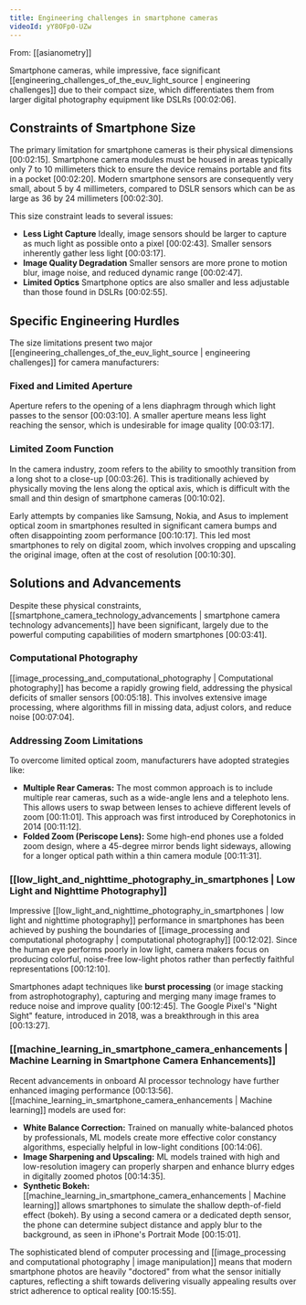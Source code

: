 ```yaml
---
title: Engineering challenges in smartphone cameras
videoId: yY8OFp0-UZw
---
```


From: [[asianometry]] <br/> 

Smartphone cameras, while impressive, face significant [[engineering_challenges_of_the_euv_light_source | engineering challenges]] due to their compact size, which differentiates them from larger digital photography equipment like DSLRs <a class="yt-timestamp" data-t="00:02:06">[00:02:06]</a>.

## Constraints of Smartphone Size
The primary limitation for smartphone cameras is their physical dimensions <a class="yt-timestamp" data-t="00:02:15">[00:02:15]</a>. Smartphone camera modules must be housed in areas typically only 7 to 10 millimeters thick to ensure the device remains portable and fits in a pocket <a class="yt-timestamp" data-t="00:02:20">[00:02:20]</a>. Modern smartphone sensors are consequently very small, about 5 by 4 millimeters, compared to DSLR sensors which can be as large as 36 by 24 millimeters <a class="yt-timestamp" data-t="00:02:30">[00:02:30]</a>.

This size constraint leads to several issues:
*   **Less Light Capture** Ideally, image sensors should be larger to capture as much light as possible onto a pixel <a class="yt-timestamp" data-t="00:02:43">[00:02:43]</a>. Smaller sensors inherently gather less light <a class="yt-timestamp" data-t="00:03:17">[00:03:17]</a>.
*   **Image Quality Degradation** Smaller sensors are more prone to motion blur, image noise, and reduced dynamic range <a class="yt-timestamp" data-t="00:02:47">[00:02:47]</a>.
*   **Limited Optics** Smartphone optics are also smaller and less adjustable than those found in DSLRs <a class="yt-timestamp" data-t="00:02:55">[00:02:55]</a>.

## Specific Engineering Hurdles
The size limitations present two major [[engineering_challenges_of_the_euv_light_source | engineering challenges]] for camera manufacturers:

### Fixed and Limited Aperture
Aperture refers to the opening of a lens diaphragm through which light passes to the sensor <a class="yt-timestamp" data-t="00:03:10">[00:03:10]</a>. A smaller aperture means less light reaching the sensor, which is undesirable for image quality <a class="yt-timestamp" data-t="00:03:17">[00:03:17]</a>.

### Limited Zoom Function
In the camera industry, zoom refers to the ability to smoothly transition from a long shot to a close-up <a class="yt-timestamp" data-t="00:03:26">[00:03:26]</a>. This is traditionally achieved by physically moving the lens along the optical axis, which is difficult with the small and thin design of smartphone cameras <a class="yt-timestamp" data-t="00:10:02">[00:10:02]</a>.

Early attempts by companies like Samsung, Nokia, and Asus to implement optical zoom in smartphones resulted in significant camera bumps and often disappointing zoom performance <a class="yt-timestamp" data-t="00:10:17">[00:10:17]</a>. This led most smartphones to rely on digital zoom, which involves cropping and upscaling the original image, often at the cost of resolution <a class="yt-timestamp" data-t="00:10:30">[00:10:30]</a>.

## Solutions and Advancements
Despite these physical constraints, [[smartphone_camera_technology_advancements | smartphone camera technology advancements]] have been significant, largely due to the powerful computing capabilities of modern smartphones <a class="yt-timestamp" data-t="00:03:41">[00:03:41]</a>.

### Computational Photography
[[image_processing_and_computational_photography | Computational photography]] has become a rapidly growing field, addressing the physical deficits of smaller sensors <a class="yt-timestamp" data-t="00:05:18">[00:05:18]</a>. This involves extensive image processing, where algorithms fill in missing data, adjust colors, and reduce noise <a class="yt-timestamp" data-t="00:07:04">[00:07:04]</a>.

### Addressing Zoom Limitations
To overcome limited optical zoom, manufacturers have adopted strategies like:
*   **Multiple Rear Cameras:** The most common approach is to include multiple rear cameras, such as a wide-angle lens and a telephoto lens. This allows users to swap between lenses to achieve different levels of zoom <a class="yt-timestamp" data-t="00:11:01">[00:11:01]</a>. This approach was first introduced by Corephotonics in 2014 <a class="yt-timestamp" data-t="00:11:12">[00:11:12]</a>.
*   **Folded Zoom (Periscope Lens):** Some high-end phones use a folded zoom design, where a 45-degree mirror bends light sideways, allowing for a longer optical path within a thin camera module <a class="yt-timestamp" data-t="00:11:31">[00:11:31]</a>.

### [[low_light_and_nighttime_photography_in_smartphones | Low Light and Nighttime Photography]]
Impressive [[low_light_and_nighttime_photography_in_smartphones | low light and nighttime photography]] performance in smartphones has been achieved by pushing the boundaries of [[image_processing and computational photography | computational photography]] <a class="yt-timestamp" data-t="00:12:02">[00:12:02]</a>. Since the human eye performs poorly in low light, camera makers focus on producing colorful, noise-free low-light photos rather than perfectly faithful representations <a class="yt-timestamp" data-t="00:12:10">[00:12:10]</a>.

Smartphones adapt techniques like **burst processing** (or image stacking from astrophotography), capturing and merging many image frames to reduce noise and improve quality <a class="yt-timestamp" data-t="00:12:45">[00:12:45]</a>. The Google Pixel's "Night Sight" feature, introduced in 2018, was a breakthrough in this area <a class="yt-timestamp" data-t="00:13:27">[00:13:27]</a>.

### [[machine_learning_in_smartphone_camera_enhancements | Machine Learning in Smartphone Camera Enhancements]]
Recent advancements in onboard AI processor technology have further enhanced imaging performance <a class="yt-timestamp" data-t="00:13:56">[00:13:56]</a>. [[machine_learning_in_smartphone_camera_enhancements | Machine learning]] models are used for:
*   **White Balance Correction:** Trained on manually white-balanced photos by professionals, ML models create more effective color constancy algorithms, especially helpful in low-light conditions <a class="yt-timestamp" data-t="00:14:06">[00:14:06]</a>.
*   **Image Sharpening and Upscaling:** ML models trained with high and low-resolution imagery can properly sharpen and enhance blurry edges in digitally zoomed photos <a class="yt-timestamp" data-t="00:14:35">[00:14:35]</a>.
*   **Synthetic Bokeh:** [[machine_learning_in_smartphone_camera_enhancements | Machine learning]] allows smartphones to simulate the shallow depth-of-field effect (bokeh). By using a second camera or a dedicated depth sensor, the phone can determine subject distance and apply blur to the background, as seen in iPhone's Portrait Mode <a class="yt-timestamp" data-t="00:15:01">[00:15:01]</a>.

The sophisticated blend of computer processing and [[image_processing and computational photography | image manipulation]] means that modern smartphone photos are heavily "doctored" from what the sensor initially captures, reflecting a shift towards delivering visually appealing results over strict adherence to optical reality <a class="yt-timestamp" data-t="00:15:55">[00:15:55]</a>.